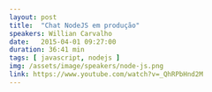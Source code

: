 ```yaml
---
layout: post
title:  "Chat NodeJS em produção"
speakers: Willian Carvalho
date:   2015-04-01 09:27:00
duration: 36:41 min
tags: [ javascript, nodejs ]
img: /assets/image/speakers/node-js.png
link: https://www.youtube.com/watch?v=_QhRPbHnd2M
---
```

